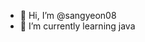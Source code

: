 - 👋 Hi, I’m @sangyeon08
- 🌱 I’m currently learning java
<!---
sangyeon08/sangyeon08 is a ✨ special ✨ repository because its `README.md` (this file) appears on your GitHub profile.
You can click the Preview link to take a look at your changes.
--->
